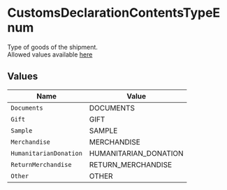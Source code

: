 # CustomsDeclarationContentsTypeEnum

Type of goods of the shipment.  
Allowed values available <a href="#tag/Customs-Declaration-Contents-Type">here</a>


## Values

| Name                   | Value                  |
| ---------------------- | ---------------------- |
| `Documents`            | DOCUMENTS              |
| `Gift`                 | GIFT                   |
| `Sample`               | SAMPLE                 |
| `Merchandise`          | MERCHANDISE            |
| `HumanitarianDonation` | HUMANITARIAN_DONATION  |
| `ReturnMerchandise`    | RETURN_MERCHANDISE     |
| `Other`                | OTHER                  |